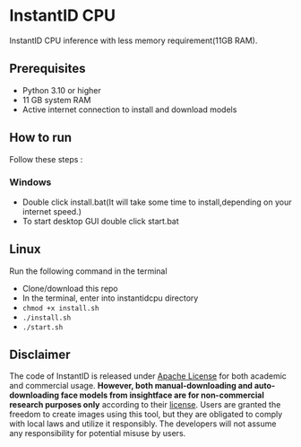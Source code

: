 # InstantID CPU

InstantID CPU inference with less memory requirement(11GB RAM).

## Prerequisites

- Python 3.10 or higher
- 11 GB system RAM
- Active internet connection to install and download models

## How to run

Follow these steps :

### Windows

- Double click install.bat(It will take some time to install,depending on your internet speed.)
- To start desktop GUI double click start.bat

## Linux

Run the following command in the terminal

- Clone/download this repo
- In the terminal, enter into instantidcpu directory
- `chmod +x install.sh`
- `./install.sh`
- `./start.sh`

## Disclaimer

The code of InstantID is released under [Apache License](https://github.com/InstantID/InstantID?tab=Apache-2.0-1-ov-file#readme) for both academic and commercial usage. **However, both manual-downloading and auto-downloading face models from insightface are for non-commercial research purposes only** according to their [license](https://github.com/deepinsight/insightface?tab=readme-ov-file#license). Users are granted the freedom to create images using this tool, but they are obligated to comply with local laws and utilize it responsibly. The developers will not assume any responsibility for potential misuse by users.
